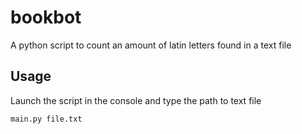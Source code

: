 # bookbot
 A python script to count an amount of latin letters found in a text file

## Usage
Launch the script in the console and type the path to text file

```
main.py file.txt
```
